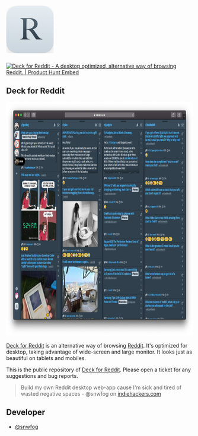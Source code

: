 # <a href="http://rdddeck.com/"><img src="https://raw.githubusercontent.com/snwfog/rdddeck/master/icon-180.png" height="128" alt="Deck for Reddit"></a>

<a href="https://www.producthunt.com/posts/deck-for-reddit?utm_source=badge-featured&utm_medium=badge&utm_souce=badge-deck-for-reddit" target="_blank"><img src="https://api.producthunt.com/widgets/embed-image/v1/featured.svg?post_id=230616&theme=dark" alt="Deck for Reddit - A desktop optimized, alternative way of browsing Reddit. | Product Hunt Embed" style="width: 250px; height: 54px;" width="250px" height="54px" /></a>

## Deck for Reddit
<a href="http://rdddeck.com/"><img src="https://raw.githubusercontent.com/snwfog/rdddeck/master/preview.png" width="1024" height="631" alt="Deck for Reddit"></a>

[Deck for Reddit](http://rdddeck.com) is an alternative way of browsing [Reddit](https://www.reddit.com). It's optimized for desktop, taking advantage of wide-screen and large monitor. It looks just as beautiful on tablets and mobiles.

This is the public repository of [Deck for Reddit](http://rdddeck.com). Please open a ticket for any suggestions and bug reports.

> Build my own Reddit desktop web-app cause I'm sick and tired of wasted negative spaces - @snwfog on [indiehackers.com](https://www.indiehackers.com/post/build-my-own-reddit-desktop-web-app-cause-im-sick-and-tired-of-wasted-negative-spaces-c65905c8a2)

## Developer

- [@snwfog](https://github.com/snwfog)
